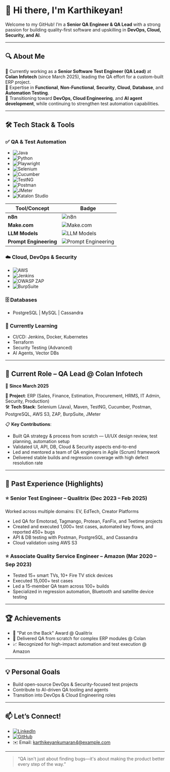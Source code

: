 # 👋 Hi there, I'm Karthikeyan!  

Welcome to my GitHub! I’m a **Senior QA Engineer & QA Lead** with a strong passion for building quality-first software and upskilling in **DevOps, Cloud, Security, and AI**.

---

## 🔍 About Me

💼 Currently working as a **Senior Software Test Engineer (QA Lead)** at **Colan Infotech** (since March 2025), leading the QA effort for a custom-built ERP project.  
🧪 Expertise in **Functional**, **Non-Functional**, **Security**, **Cloud**, **Database**, and **Automation Testing**.  
🚀 Transitioning toward **DevOps, Cloud Engineering**, and **AI agent development**, while continuing to strengthen test automation capabilities.

---

## 🛠️ Tech Stack & Tools

### ✅ QA & Test Automation
- ![Java](https://img.shields.io/badge/Java-ED8B00?style=flat&logo=java&logoColor=white)
- ![Python](https://img.shields.io/badge/Python-3776AB?style=flat&logo=python&logoColor=white)
- ![Playwright](https://img.shields.io/badge/Playwright-2EAD33?style=flat&logo=playwright&logoColor=white)
- ![Selenium](https://img.shields.io/badge/Selenium-43B02A?style=flat&logo=selenium&logoColor=white)
- ![Cucumber](https://img.shields.io/badge/Cucumber-23D96C?style=flat&logo=cucumber&logoColor=white)
- ![TestNG](https://img.shields.io/badge/TestNG-FF6F00?style=flat&logo=testng&logoColor=white)
- ![Postman](https://img.shields.io/badge/Postman-FF6C37?style=flat&logo=postman&logoColor=white)
- ![JMeter](https://img.shields.io/badge/JMeter-D22128?style=flat&logo=apachejmeter&logoColor=white)
- ![Katalon Studio](https://img.shields.io/badge/Katalon%20Studio-1BA3E2?style=flat&logo=katalon&logoColor=white)

| Tool/Concept           | Badge                                                                                                                    |
| ---------------------- | ------------------------------------------------------------------------------------------------------------------------ |
| **n8n**                | ![n8n](https://img.shields.io/badge/n8n-EA4C89?style=flat\&logo=n8n\&logoColor=white)                                    |
| **Make.com**           | ![Make.com](https://img.shields.io/badge/Make.com-2C2D72?style=flat\&logo=make\&logoColor=white)                         |
| **LLM Models**         | ![LLM Models](https://img.shields.io/badge/LLM%20Models-000000?style=flat\&logo=ai\&logoColor=white)                     |
| **Prompt Engineering** | ![Prompt Engineering](https://img.shields.io/badge/Prompt%20Engineering-FF6F00?style=flat\&logo=openai\&logoColor=white) |




### ☁️ Cloud, DevOps & Security
- ![AWS](https://img.shields.io/badge/AWS-232F3E?style=flat&logo=amazonaws&logoColor=white)
- ![Jenkins](https://img.shields.io/badge/Jenkins-D24939?style=flat&logo=jenkins&logoColor=white)
- ![OWASP ZAP](https://img.shields.io/badge/OWASP%20ZAP-0047AB?style=flat&logo=owasp&logoColor=white)
- ![BurpSuite](https://img.shields.io/badge/BurpSuite-ff6600?style=flat&logo=burpsuite&logoColor=white)
  

### 🗄️ Databases
- PostgreSQL | MySQL | Cassandra

### 🧠 Currently Learning
- CI/CD: Jenkins, Docker, Kubernetes
- Terraform
- Security Testing (Advanced)
- AI Agents, Vector DBs

---

## 💼 Current Role – QA Lead @ Colan Infotech  
📍 **Since March 2025**

🎯 **Project**: ERP (Sales, Finance, Estimation, Procurement, HRMS, IT Admin, Security, Production)  
🛠️ **Tech Stack**: Selenium (Java), Maven, TestNG, Cucumber, Postman, PostgreSQL, AWS S3, ZAP, BurpSuite, JMeter  

📋 **Key Contributions**:
- Built QA strategy & process from scratch — UI/UX design review, test planning, automation setup  
- Validated UI, API, DB, Cloud & Security aspects end-to-end  
- Led and mentored a team of QA engineers in Agile (Scrum) framework  
- Delivered stable builds and regression coverage with high defect resolution rate

---

## 🧾 Past Experience (Highlights)

### ⭐ Senior Test Engineer – Qualitrix (Dec 2023 – Feb 2025)  
Worked across multiple domains: EV, EdTech, Creator Platforms  
- Led QA for Emotorad, Tagmango, Protean, FanFix, and Teetime projects  
- Created and executed 1,000+ test cases, automated key flows, and reported 450+ bugs  
- API & DB testing with Postman, PostgreSQL, and Cassandra  
- Cloud validation using AWS S3

### ⭐ Associate Quality Service Engineer – Amazon (Mar 2020 – Sep 2023)  
- Tested 15+ smart TVs, 10+ Fire TV stick devices  
- Executed 15,000+ test cases  
- Led a 15-member QA team across 100+ builds  
- Specialized in regression automation, Bluetooth and satellite device testing

---

## 🏆 Achievements

- 🏅 "Pat on the Back" Award @ Qualitrix  
- 🚀 Delivered QA from scratch for complex ERP modules @ Colan  
- 📈 Recognized for high-impact automation and test execution @ Amazon

---

## 💡 Personal Goals
- Build open-source DevOps & Security-focused test projects  
- Contribute to AI-driven QA tooling and agents  
- Transition into DevOps & Cloud Engineering roles

---

## 📫 Let’s Connect!

- [![LinkedIn](https://img.shields.io/badge/LinkedIn-blue?logo=linkedin&logoColor=white)](https://www.linkedin.com/in/karthikeyankofficial)  
- [![GitHub](https://img.shields.io/badge/GitHub-000?logo=github&logoColor=white)](https://www.github.com/karthikeyank4)  
- ✉️ Email: [karthikeyankumaran4@example.com](mailto:karthikeyankumaran4@gmail.com)  

---

> “QA isn't just about finding bugs—it's about making the product better every step of the way.”
